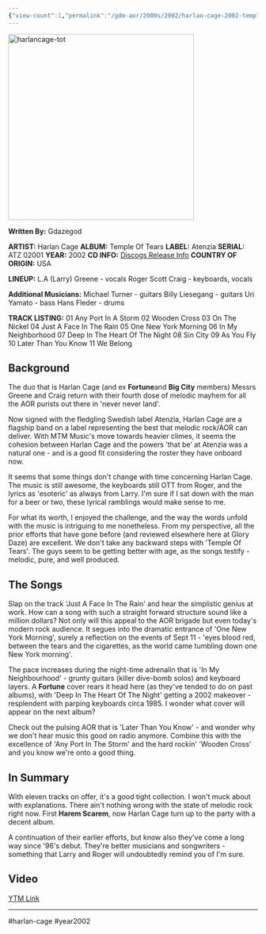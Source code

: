 ```yaml
---
{"view-count":1,"permalink":"/gdm-aor/2000s/2002/harlan-cage-2002-temple-of-tears/","dg-publish":true,"dgPassFrontmatter":true,"noteIcon":"","created":"2025-07-17T12:44:24.508+12:00","updated":"2025-07-16T13:37:10.727+12:00"}
---
```



<img src="https://i.ibb.co/Zp2YMmws/harlancage-tot.jpg" alt="harlancage-tot" border="0" height="375" width="375">

**Written By:** Gdazegod

**ARTIST:** Harlan Cage
**ALBUM:** Temple Of Tears
**LABEL:** Atenzia
**SERIAL:** ATZ 02001
**YEAR:** 2002
**CD INFO:** [Discogs Release Info](https://www.discogs.com/master/740326-Harlan-Cage-Temple-Of-Tears)
**COUNTRY OF ORIGIN:** USA

**LINEUP:**
L.A (Larry) Greene - vocals
Roger Scott Craig - keyboards, vocals

**Additional Musicians:**
Michael Turner - guitars
Billy Liesegang - guitars
Uri Yamato - bass
Hans Fleder - drums

**TRACK LISTING:**
01 Any Port In A Storm
02 Wooden Cross
03 On The Nickel
04 Just A Face In The Rain
05 One New York Morning
06 In My Neighborhood
07 Deep In The Heart Of The Night
08 Sin City
09 As You Fly
10 Later Than You Know
11 We Belong

## Background
The duo that is Harlan Cage (and ex **Fortune**and **Big City** members) Messrs Greene and Craig return with their fourth dose of melodic mayhem for all the AOR purists out there in 'never never land'.

Now signed with the fledgling Swedish label Atenzia, Harlan Cage are a flagship band on a label representing the best that melodic rock/AOR can deliver. With MTM Music's move towards heavier climes, it seems the cohesion between Harlan Cage and the powers 'that be' at Atenzia was a natural one - and is a good fit considering the roster they have onboard now.

It seems that some things don't change with time concerning Harlan Cage. The music is still awesome, the keyboards still OTT from Roger, and the lyrics as 'esoteric' as always from Larry. I'm sure if I sat down with the man for a beer or two, these lyrical ramblings would make sense to me.

For what its worth, I enjoyed the challenge, and the way the words unfold with the music is intriguing to me nonetheless. From my perspective, all the prior efforts that have gone before (and reviewed elsewhere here at Glory Daze) are excellent. We don't take any backward steps with 'Temple Of Tears'. The guys seem to be getting better with age, as the songs testify - melodic, pure, and well produced.

## The Songs
Slap on the track 'Just A Face In The Rain' and hear the simplistic genius at work. How can a song with such a straight forward structure sound like a million dollars? Not only will this appeal to the AOR brigade but even today's modern rock audience. It segues into the dramatic entrance of 'One New York Morning', surely a reflection on the events of Sept 11 - 'eyes blood red, between the tears and the cigarettes, as the world came tumbling down one New York morning'.

The pace increases during the night-time adrenalin that is 'In My Neighbourhood' - grunty guitars (killer dive-bomb solos) and keyboard layers. A **Fortune** cover rears it head here (as they've tended to do on past albums), with 'Deep In The Heart Of The Night' getting a 2002 makeover - resplendent with parping keyboards circa 1985. I wonder what cover will appear on the next album?

Check out the pulsing AOR that is 'Later Than You Know' - and wonder why we don't hear music this good on radio anymore. Combine this with the excellence of 'Any Port In The Storm' and the hard rockin' 'Wooden Cross' and you know we're onto a good thing.

## In Summary
With eleven tracks on offer, it's a good tight collection. I won't muck about with explanations. There ain't nothing wrong with the state of melodic rock right now. First **Harem Scarem**, now Harlan Cage turn up to the party with a decent album.

A continuation of their earlier efforts, but know also they've come a long way since '96's debut. They're better musicians and songwriters - something that Larry and Roger will undoubtedly remind you of I'm sure.

## Video
[YTM Link](https://music.youtube.com/playlist?list=PLi9usGZGVNdSnkDpZTWBOJel9Z-cjtHwB&si=ZBIdgwkGvls2_Nbl)

---

#harlan-cage #year2002